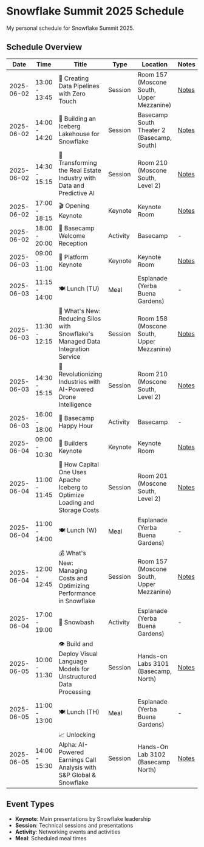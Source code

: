# Snowflake Summit 2025 Schedule

My personal schedule for Snowflake Summit 2025.

## Schedule Overview

| Date       | Time          | Title                                                                          | Type     | Location                                   | Notes                                                    |
|------------|---------------|--------------------------------------------------------------------------------|----------|--------------------------------------------|----------------------------------------------------------|
| 2025-06-02 | 13:00 - 13:45 | 🔧 Creating Data Pipelines with Zero Touch                                        | Session  | Room 157 (Moscone South, Upper Mezzanine)  | [Notes](sessions/DE227-zero-touch-data-sources.md)       |
| 2025-06-02 | 14:00 - 14:20 | 🧊 Building an Iceberg Lakehouse for Snowflake                                    | Session  | Basecamp South Theater 2 (Basecamp, South) | [Notes](sessions/AR204-iceberg-lakehouse.md)             |
| 2025-06-02 | 14:30 - 15:15 | 🏢 Transforming the Real Estate Industry with Data and Predictive AI              | Session  | Room 210 (Moscone South, Level 2)          | [Notes](sessions/AD231-real-estate-predictive-ai.md)     |
| 2025-06-02 | 17:00 - 18:15 | 🎬 Opening Keynote                                                                | Keynote  | Keynote Room                               | [Notes](keynotes/K1-opening-keynote.md)                  |
| 2025-06-02 | 18:00 - 20:00 | 🥂 Basecamp Welcome Reception                                                     | Activity | Basecamp                                   | -                                                        |
| 2025-06-03 | 09:00 - 11:00 | 🚀 Platform Keynote                                                               | Keynote  | Keynote Room                               | [Notes](keynotes/K2-platform-keynote.md)                 |
| 2025-06-03 | 11:15 - 14:00 | 🍽️ Lunch (TU)                                                                     | Meal     | Esplanade (Yerba Buena Gardens)            | -                                                        |
| 2025-06-03 | 11:30 - 12:15 | 🔗 What's New: Reducing Silos with Snowflake's Managed Data Integration Service   | Session  | Room 158 (Moscone South, Upper Mezzanine)  | [Notes](sessions/WN212B-managed-data-integration.md)     |
| 2025-06-03 | 14:30 - 15:15 | 🚁 Revolutionizing Industries with AI-Powered Drone Intelligence                  | Session  | Room 210 (Moscone South, Level 2)          | [Notes](sessions/IN202-ai-powered-drone-intelligence.md) |
| 2025-06-03 | 16:00 - 18:00 | 🍻 Basecamp Happy Hour                                                            | Activity | Basecamp                                   | -                                                        |
| 2025-06-04 | 09:00 - 10:30 | 🔨 Builders Keynote                                                               | Keynote  | Keynote Room                               | [Notes](keynotes/K3-builders-keynote.md)                 |
| 2025-06-04 | 11:00 - 11:45 | 🏦 How Capital One Uses Apache Iceberg to Optimize Loading and Storage Costs      | Session  | Room 201 (Moscone South, Level 2)          | [Notes](sessions/AR213-capital-one-iceberg.md)           |
| 2025-06-04 | 11:00 - 14:00 | 🍽️ Lunch (W)                                                                      | Meal     | Esplanade (Yerba Buena Gardens)            | -                                                        |
| 2025-06-04 | 12:00 - 12:45 | 💰 What's New: Managing Costs and Optimizing Performance in Snowflake             | Session  | Room 157 (Moscone South, Upper Mezzanine)  | [Notes](sessions/WN210B-costs-performance.md)            |
| 2025-06-04 | 17:00 - 19:00 | 🎉 Snowbash                                                                       | Activity | Esplanade (Yerba Buena Gardens)            | -                                                        |
| 2025-06-05 | 10:00 - 11:30 | 👁️ Build and Deploy Visual Language Models for Unstructured Data Processing       | Session  | Hands-on Labs 3101 (Basecamp, North)       | [Notes](sessions/AI301-visual-language-models.md)        |
| 2025-06-05 | 11:00 - 13:00 | 🍽️ Lunch (TH)                                                                     | Meal     | Esplanade (Yerba Buena Gardens)            | -                                                        |
| 2025-06-05 | 14:00 - 15:30 | 📈 Unlocking Alpha: AI-Powered Earnings Call Analysis with S&P Global & Snowflake | Session  | Hands-On Lab 3102 (Basecamp North)         | [Notes](sessions/AI250-earnings-call-analysis.md)        |

## Event Types

- **Keynote**: Main presentations by Snowflake leadership
- **Session**: Technical sessions and presentations
- **Activity**: Networking events and activities
- **Meal**: Scheduled meal times
